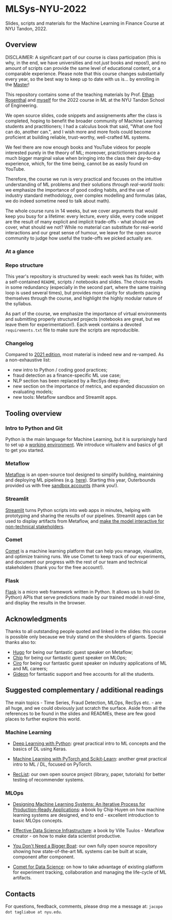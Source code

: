 # MLSys-NYU-2022
Slides, scripts and materials for the Machine Learning in Finance Course at NYU Tandon, 2022.

## Overview

DISCLAIMER: A significant part of our course is class participation (this is why, in the end, we have universities and not *just* books and repos!), and no amount of scripts can provide the same level of educational content, or a comparable experience. Please note that this course changes substantially every year, so the best way to keep up to date with us is... by enrolling in the [Master](https://engineering.nyu.edu/academics/programs/financial-engineering-ms)!

This repository contains some of the teaching materials by Prof. [Ethan Rosenthal](https://www.ethanrosenthal.com/) and [myself](https://jacopotagliabue.it/) for the 2022 course in ML at the NYU Tandon School of Engineering.

We open source slides, code snippets and assignements after the class is completed, hoping to benefit the broader community of Machine Learning students and practitioners; I had a calculus book that said, "What one fool can do, another can.", and I wish more and more fools could become proficient at building reliable, trust-worthy, well-crafted ML systems.

We feel there are now enough books and YouTube videos for people interested purely in the theory of ML; moreover, practictioners produce a much bigger marginal value when bringing into the class their day-to-day experience, which, for the time being, cannot be as easily found on YouTube.

Therefore, the course we run is very practical and focuses on the intuitive understanding of ML problems and their solutions _through real-world tools_: we emphasize the importance of good coding habits, and the use of industry standard methodology, over complex modelling and formulas (alas, we do indeed sometime need to talk about math).

The whole course runs in 14 weeks, but we cover arguments that would keep you busy for a lifetime: every lecture, every slide, every code snippet are the result of many explicit and implicit trade-offs - what should we cover, what should we not? While no material can substitute for real-world interactions and our great sense of humour, we leave for the open source community to judge how useful the trade-offs we picked actually are.

### At a glance

### Repo structure

This year's repository is structured by week: each week has its folder, with a self-contained `README`, scripts / notebooks and slides. The choice results in some redundancy (especially in the second part, where the same training loop is used several times), but provides more clarity for students pacing themselves through the course, and highlight the highly modular nature of the syllabus. 

As part of the course, we emphasize the importance of virtual environments and submitting properly structured projects (notebooks are great, but we leave them for experimentation!). Each week contains a devoted `requirements.txt` file to make sure the scripts are reproducible.

### Changelog

Compared to [2021 edition](https://github.com/jacopotagliabue/FREE_7773), most material is indeed new and re-vamped. As a non-exhaustive list:

* new intro to Python / coding good practices;
* fraud detection as a finance-specific ML use case;
* NLP section has been replaced by a RecSys deep dive;
* new section on the importance of metrics, and expanded discussion on evaluating models;
* new tools: Metaflow sandbox and Streamlit apps.

## Tooling overview

### Intro to Python and Git

Python is the main language for Machine Learning, but it is surprisingly hard to set up a [working environment](https://calmcode.io/virtualenv/intro.html). We introduce virtualenv and basics of git to get you started.

### Metaflow

[Metaflow](https://metaflow.org/) is an open-source tool designed to simplify building, maintaining and deploying ML pipelines (e.g. [here](https://github.com/jacopotagliabue/you-dont-need-a-bigger-boat)). Starting this year, Outerbounds provided us with free [sandbox accounts](https://outerbounds.com/docs/sandbox/) (thank you!).

### Streamlit

[Streamlit](https://streamlit.io/) turns Python scripts into web apps in minutes, helping with prototyping and sharing the results of our pipelines. Streamlit apps can be used to display artifacts from Metaflow, and [make the model interactive for non-technical stakeholders](https://github.com/jacopotagliabue/MLSys-NYU-2022/blob/main/weeks/10/app/app.py).

### Comet

[Comet](https://www.comet.com/site/) is a machine learning platform that can help you manage, visualize, and optimize training runs. We use Comet to keep track of our experiments, and document our progress with the rest of our team and technical stakeholders (thank you for the free account!).

### Flask

[Flask](https://flask.palletsprojects.com/en/2.2.x/) is a micro web framework written in Python. It allows us to build (in Python) APIs that serve predictions made by our trained model *in real-time*, and display the results in the browser.

## Acknowledgments

Thanks to all outstanding people quoted and linked in the slides: this course is possible only because we truly stand on the shoulders of giants. Special thanks also to:

* [Hugo](https://www.linkedin.com/in/hugo-bowne-anderson-045939a5/) for being our fantastic guest speaker on Metaflow;
* [Chip](https://www.linkedin.com/in/chiphuyen/) for being our fantastic guest speaker on MLOps;
* [Ciro](https://www.linkedin.com/in/cirogreco/) for being our fantastic guest speaker on industry applications of ML and ML careers;
* [Gideon](https://www.linkedin.com/in/gideon-mendels/) for fantastic support and free accounts for all the students.

## Suggested complementary / additional readings

The main topics - Time Series, Fraud Detection, MLOps, RecSys etc. - are all huge, and we could obviously just scratch the surface. Aside from all the references to be found in the slides and READMEs, these are few good places to further explore this world.

### Machine Learning
* [Deep Learning with Python](https://www.amazon.com/Learning-Python-Second-Fran%C3%A7ois-Chollet/dp/1617296864): great practical intro to ML concepts and the basics of DL using Keras.

* [Machine Learning with PyTorch and Scikit-Learn](https://www.amazon.com/Machine-Learning-PyTorch-Scikit-Learn-learning-ebook/dp/B09NW48MR1): another great practical intro to ML / DL, focused on PyTorch.

* [RecList](https://github.com/jacopotagliabue/reclist): our own open source project (library, paper, tutorials) for better testing of recommender systems.

### MLOps
* [Designing Machine Learning Systems: An Iterative Process for Production-Ready Applications](https://www.amazon.com/Designing-Machine-Learning-Systems-Production-Ready/dp/1098107969): a book by Chip Huyen on how machine learning systems are designed, end to end - excellent introduction to basic MLOps concepts.

* [Effective Data Science Infrastructure](https://www.manning.com/books/effective-data-science-infrastructure): a book by Ville Tuulos - Metaflow creator - on how to make data scientist productive.

* [You Don't Need a Bigger Boat](https://github.com/jacopotagliabue/you-dont-need-a-bigger-boat): our own fully open source repository showing how state-of-the-art ML systems can be built at scale, component after component.

* [Comet for Data Science](https://www.packtpub.com/product/comet-for-data-science/9781801814430): on how to take advantage of existing platform for experiment tracking, collaboration and managing the life-cycle of ML artifacts.

## Contacts

For questions, feedback, comments, please drop me a message at: `jacopo dot tagliabue at nyu.edu`.
